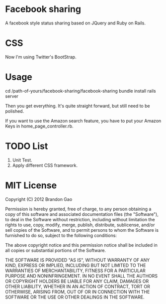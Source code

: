 Facebook sharing
=============================
A facebook style status sharing based on JQuery and Ruby on Rails.

CSS
=============================
Now I'm using Twitter's BootStrap.

Usage
=============================

cd /path-of-yours/facebook-sharing/facebook-sharing
bundle install
rails server

Then you get everything.
It's quite straight forward, but still need to be polished.

If you want to use the Amazon search feature, you have to put your Amazon Keys in 
home_page_controller.rb.

TODO List
=============================
1. Unit Test.
2. Apply different CSS framework.

MIT License
===================
Copyright (C) 2012 Brandon Gao

Permission is hereby granted, free of charge, to any person obtaining a copy of this software and associated documentation files (the "Software"), to deal in the Software without restriction, including without limitation the rights to use, copy, modify, merge, publish, distribute, sublicense, and/or sell copies of the Software, and to permit persons to whom the Software is furnished to do so, subject to the following conditions:

The above copyright notice and this permission notice shall be included in all copies or substantial portions of the Software.

THE SOFTWARE IS PROVIDED "AS IS", WITHOUT WARRANTY OF ANY KIND, EXPRESS OR IMPLIED, INCLUDING BUT NOT LIMITED TO THE WARRANTIES OF MERCHANTABILITY, FITNESS FOR A PARTICULAR PURPOSE AND NONINFRINGEMENT. IN NO EVENT SHALL THE AUTHORS OR COPYRIGHT HOLDERS BE LIABLE FOR ANY CLAIM, DAMAGES OR OTHER LIABILITY, WHETHER IN AN ACTION OF CONTRACT, TORT OR OTHERWISE, ARISING FROM, OUT OF OR IN CONNECTION WITH THE SOFTWARE OR THE USE OR OTHER DEALINGS IN THE SOFTWARE.